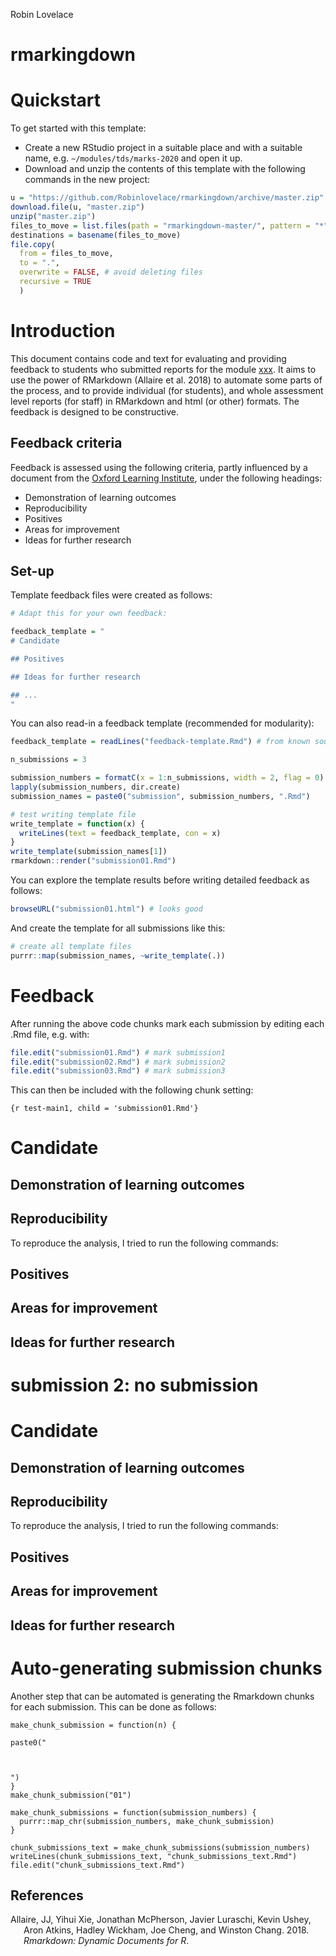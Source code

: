 Robin Lovelace

# rmarkingdown

# Quickstart

To get started with this template:

  - Create a new RStudio project in a suitable place and with a suitable
    name, e.g. `~/modules/tds/marks-2020` and open it up.
  - Download and unzip the contents of this template with the following
    commands in the new project:

<!-- end list -->

``` r
u = "https://github.com/Robinlovelace/rmarkingdown/archive/master.zip"
download.file(u, "master.zip")
unzip("master.zip")
files_to_move = list.files(path = "rmarkingdown-master/", pattern = "*", full.names = TRUE)
destinations = basename(files_to_move)
file.copy(
  from = files_to_move,
  to = ".",
  overwrite = FALSE, # avoid deleting files
  recursive = TRUE
  )
```

# Introduction

This document contains code and text for evaluating and providing
feedback to students who submitted reports for the module
[xxx](web-link). It aims to use the power of RMarkdown (Allaire et al.
2018) to automate some parts of the process, and to provide individual
(for students), and whole assessment level reports (for staff) in
RMarkdown and html (or other) formats. The feedback is designed to be
constructive.

## Feedback criteria

Feedback is assessed using the following criteria, partly influenced by
a document from the [Oxford Learning
Institute](https://www.learning.ox.ac.uk/media/global/wwwadminoxacuk/localsites/oxfordlearninginstitute/documents/overview/rsv/Guidelines_for_giving_and_receiving_feedback.pdf),
under the following headings:

  - Demonstration of learning outcomes
  - Reproducibility
  - Positives
  - Areas for improvement
  - Ideas for further research

<!-- ## Learning outcomes -->

<!-- Note: these are example learning outcomes -->

<!-- Reference will be made to the following learning outcomes. -->

<!-- Knowledge: -->

<!--     understand the principles underlying base and grid graphics -->

<!--     understand how toolkits build on grid graphics are structured -->

<!--     understand the choices involved in the effective use of colours and glyphs -->

<!--     understand the motivations underlying the choices made in visualization in R programming -->

<!--     use this understanding in customising graphical outputs -->

<!-- Skills: -->

<!--     assign correct descriptions to visualization techniques used in scripts and functions encountered in simple workflows -->

<!--     define new visualization templates for workflow output -->

<!-- General competence: -->

<!--     handle the graphical output of R functions with greater confidence -->

<!--     customise the graphical output of R functions to meet specific needs -->

## Set-up

Template feedback files were created as follows:

``` r
# Adapt this for your own feedback:

feedback_template = "
# Candidate

## Positives

## Ideas for further research

## ...
"
```

You can also read-in a feedback template (recommended for modularity):

``` r
feedback_template = readLines("feedback-template.Rmd") # from known source

n_submissions = 3

submission_numbers = formatC(x = 1:n_submissions, width = 2, flag = 0)
lapply(submission_numbers, dir.create)
submission_names = paste0("submission", submission_numbers, ".Rmd")

# test writing template file
write_template = function(x) {
  writeLines(text = feedback_template, con = x)
}
write_template(submission_names[1])
rmarkdown::render("submission01.Rmd")
```

You can explore the template results before writing detailed feedback as
follows:

``` r
browseURL("submission01.html") # looks good
```

And create the template for all submissions like this:

``` r
# create all template files
purrr::map(submission_names, ~write_template(.))
```

# Feedback

After running the above code chunks mark each submission by editing each
.Rmd file, e.g. with:

``` r
file.edit("submission01.Rmd") # mark submission1
file.edit("submission02.Rmd") # mark submission2
file.edit("submission03.Rmd") # mark submission3
```

This can then be included with the following chunk setting:

    {r test-main1, child = 'submission01.Rmd'}

# Candidate

## Demonstration of learning outcomes

## Reproducibility

To reproduce the analysis, I tried to run the following commands:

## Positives

## Areas for improvement

## Ideas for further research

# submission 2: no submission

# Candidate

## Demonstration of learning outcomes

## Reproducibility

To reproduce the analysis, I tried to run the following commands:

## Positives

## Areas for improvement

## Ideas for further research

# Auto-generating submission chunks

Another step that can be automated is generating the Rmarkdown chunks
for each submission. This can be done as follows:

    make_chunk_submission = function(n) {
    
    paste0("
    
    
    
    ")
    }
    make_chunk_submission("01")
    
    make_chunk_submissions = function(submission_numbers) {
      purrr::map_chr(submission_numbers, make_chunk_submission)
    }
    
    chunk_submissions_text = make_chunk_submissions(submission_numbers)
    writeLines(chunk_submissions_text, "chunk_submissions_text.Rmd")
    file.edit("chunk_submissions_text.Rmd")

## References

<div id="refs" class="references hanging-indent">

<div id="ref-R-rmarkdown">

Allaire, JJ, Yihui Xie, Jonathan McPherson, Javier Luraschi, Kevin
Ushey, Aron Atkins, Hadley Wickham, Joe Cheng, and Winston Chang. 2018.
*Rmarkdown: Dynamic Documents for R*.

</div>

</div>
